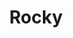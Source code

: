 ---
layout: post
title: Rocky
director: John Avildsen
year: 1976
cover: https://images.mubicdn.net/images/film/4032/cache-90811-1445946521/image-w1280.jpg
imdb_id: tt0075148
---